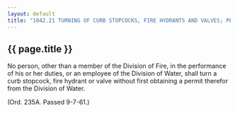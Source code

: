 ---
layout: default 
title: "1042.21 TURNING OF CURB STOPCOCKS, FIRE HYDRANTS AND VALVES; PERMIT REQUIRED."---

{{ page.title }}
----------------

No person, other than a member of the Division of Fire, in the
performance of his or her duties, or an employee of the Division of
Water, shall turn a curb stopcock, fire hydrant or valve without first
obtaining a permit therefor from the Division of Water.

(Ord. 235A. Passed 9-7-61.)
